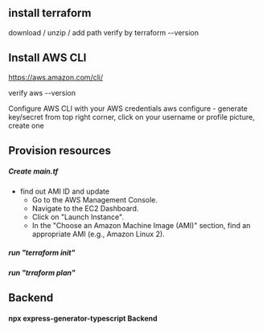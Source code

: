 ## install terraform
download / unzip / add path
verify by
terraform --version

## Install AWS CLI
https://aws.amazon.com/cli/

verify
aws --version

Configure AWS CLI with your AWS credentials
aws configure
    - generate key/secret from top right corner, click on your username or profile picture, create one

## Provision resources
##### Create main.tf
- find out AMI ID and update
  - Go to the AWS Management Console.
  - Navigate to the EC2 Dashboard.
  - Click on "Launch Instance".
  - In the "Choose an Amazon Machine Image (AMI)" section, find an appropriate AMI (e.g., Amazon Linux 2).
  
##### run "terraform init"
##### run "trraform plan"

## Backend
#### npx express-generator-typescript Backend


